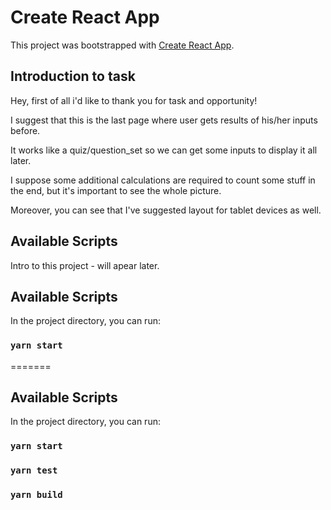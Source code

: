 # Create React App

This project was bootstrapped with [Create React App](https://github.com/facebook/create-react-app).

## Introduction to task

Hey, first of all i'd like to thank you for task and opportunity!

I suggest that this is the last page where user gets results of his/her inputs before.

It works like a quiz/question_set so we can get some inputs to display it all later.

I suppose some additional calculations are required to count some stuff in the end, but it's important to see the whole picture.

Moreover, you can see that I've suggested layout for tablet devices as well.

## Available Scripts

Intro to this project - will apear later.

## Available Scripts

In the project directory, you can run:

### `yarn start`

=======

## Available Scripts

In the project directory, you can run:

### `yarn start`

### `yarn test`

### `yarn build`
